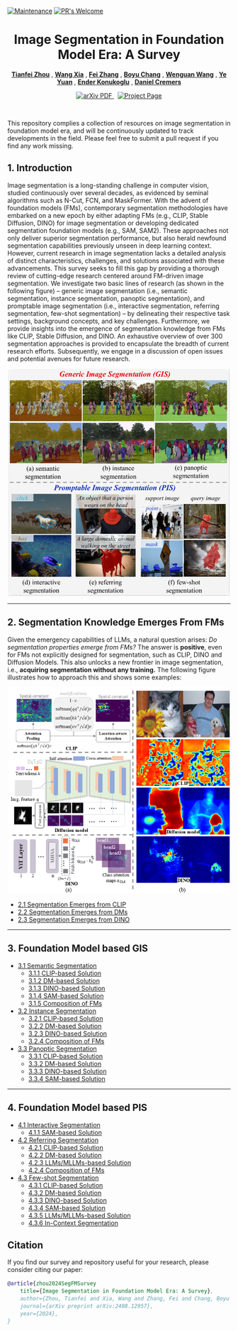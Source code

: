 [![Maintenance](https://img.shields.io/badge/Maintained%3F-yes-green.svg)](https://GitHub.com/Naereen/StrapDown.js/graphs/commit-activity)
[![PR's Welcome](https://img.shields.io/badge/PRs-welcome-brightgreen.svg?style=flat)](http://makeapullrequest.com) 

<p align="center">
  <h1 align="center">Image Segmentation in Foundation Model Era: A Survey</h1>
      
  <p align="center">
    <a href="https://www.tfzhou.com/"><strong>Tianfei Zhou</strong></a>
    ,
    <a href=""><strong>Wang Xia</strong></a>
    ,
    <a href=""><strong>Fei Zhang</strong></a>
    ,
    <a href=""><strong> Boyu Chang</strong></a>
              ,
    <a href="https://sites.google.com/view/wenguanwang"><strong>Wenguan Wang</strong></a>
    ,
    <a href=""><strong>Ye Yuan</strong></a>
        ,
    <a href="https://scholar.google.com/citations?user=OeEMrhQAAAAJ&hl=en"><strong>Ender Konukoglu</strong></a>
            ,
    <a href="https://cvg.cit.tum.de/members/cremers"><strong>Daniel Cremers</strong></a>

   </p>
   
  <p align="center">
    <a href='https://arxiv.org/pdf/2408.12957'>
      <img src='https://img.shields.io/badge/Paper-PDF-green?style=flat&logo=arXiv&logoColor=green' alt='arXiv PDF'>
    </a>
    <a href='https://github.com/tfzhou/VS-Survey' style='padding-left: 0.5rem;'>
      <img src='https://img.shields.io/badge/Project-Page-blue?style=flat&logo=Google%20chrome&logoColor=blue' alt='Project Page'>
    </a>
  </p>
</p>
<br />


This repository complies a collection of resources on image segmentation in foundation model era, 
and will be  continuously updated to track developments in the field. 
Please feel free to submit a pull request if you find any work missing.

## 1. Introduction
Image segmentation is a long-standing challenge in computer vision, studied continuously over several decades, as
evidenced by seminal algorithms such as N-Cut, FCN, and MaskFormer. With the advent of foundation models (FMs), contemporary
segmentation methodologies have embarked on a new epoch by either adapting FMs (e.g., CLIP, Stable Diffusion, DINO) for image
segmentation or developing dedicated segmentation foundation models (e.g., SAM, SAM2). These approaches not only deliver
superior segmentation performance, but also herald newfound segmentation capabilities previously unseen in deep learning context.
However, current research in image segmentation lacks a detailed analysis of distinct characteristics, challenges, and solutions
associated with these advancements. This survey seeks to fill this gap by providing a thorough review of cutting-edge research
centered around FM-driven image segmentation. We investigate two basic lines of research (as shown in the following figure) – generic image segmentation (i.e.,
semantic segmentation, instance segmentation, panoptic segmentation), and promptable image segmentation (i.e., interactive
segmentation, referring segmentation, few-shot segmentation) – by delineating their respective task settings, background concepts,
and key challenges. Furthermore, we provide insights into the emergence of segmentation knowledge from FMs like CLIP, Stable
Diffusion, and DINO. An exhaustive overview of over 300 segmentation approaches is provided to encapsulate the breadth of current
research efforts. Subsequently, we engage in a discussion of open issues and potential avenues for future research. 

<p align="center">
  <img src="tasks.png" width="500">
</p>

***

## 2. Segmentation Knowledge Emerges From FMs
Given the emergency capabilities of LLMs, a natural question arises: *Do segmentation properties emerge from FMs?* The
 answer is **positive**, even for FMs not explicitly designed for
 segmentation, such as CLIP, DINO and Diffusion Models. This also unlocks a new frontier in image segmentation,
 i.e., **acquiring segmentation without any training.** The following figure illustrates how to approach this and shows some examples:

<p align="center">
  <img src="segmentation emerge.PNG" width="500">
</p>

- [2.1 Segmentation Emerges from CLIP]()
- [2.2 Segmentation Emerges from DMs]()
- [2.3 Segmentation Emerges from DINO]()

***

## 3. Foundation Model based GIS
- [3.1 Semantic Segmentation](3-GIS.md#31-semantic-segmentation)
  - [3.1.1 CLIP-based Solution](3-GIS.md#311-clip-based-solution)
  - [3.1.2 DM-based Solution](3-GIS.md#312-dm-based-solution)
  - [3.1.3 DINO-based Solution](3-GIS.md#313-dino-based-solution)
  - [3.1.4 SAM-based Solution](3-GIS.md#314-sam-based-solution)
  - [3.1.5 Composition of FMs](3-GIS.md#315-composition-of-fms)
- [3.2 Instance Segmentation](3-GIS.md#32-instance-segmentation)
  - [3.2.1 CLIP-based Solution](3-GIS.md#321-clip-based-solution)
  - [3.2.2 DM-based Solution](3-GIS.md#322-dm-based-solution)
  - [3.2.3 DINO-based Solution](3-GIS.md#323-dino-based-solution)
  - [3.2.4 Composition of FMs](3-GIS.md#324-composition-of-fms)
- [3.3 Panoptic Segmentation](3-GIS.md#33-panoptic-segmentation)
  - [3.3.1 CLIP-based Solution](3-GIS.md#331-clip-based-solution)
  - [3.3.2 DM-based Solution](3-GIS.md#332-dm-based-solution)
  - [3.3.3 DINO-based Solution](3-GIS.md#333-dino-based-solution)
  - [3.3.4 SAM-based Solution](3-GIS.md#334-sam-based-solution)


***

## 4. Foundation Model based PIS
- [4.1 Interactive Segmentation](4-PIS.md#41-interactive-segmentation)
  - [4.1.1 SAM-based Solution](4-PIS.md#411-sam-based-solution)
- [4.2 Referring Segmentation](4-PIS.md#42-referring-segmentation)
  - [4.2.1 CLIP-based Solution](4-PIS.md#421-clip-based-solution)
  - [4.2.2 DM-based Solution](4-PIS.md#422-dm-based-solution)
  - [4.2.3 LLMs/MLLMs-based Solution](4-PIS.md#423-llmsmllms-based-solution)
  - [4.2.4 Composition of FMs](4-PIS.md#424-composition-of-fms)
- [4.3 Few-shot Segmentation](4-PIS.md#43-few-shot-segmentation)
  - [4.3.1 CLIP-based Solution](4-PIS.md#431-clip-based-solution)
  - [4.3.2 DM-based Solution](4-PIS.md#432-dm-based-solution)
  - [4.3.3 DINO-based Solution](4-PIS.md#433-dino-based-solution)
  - [4.3.4 SAM-based Solution](4-PIS.md#434-sam-based-solution)
  - [4.3.5 LLMs/MLLMs-based Solution](4-PIS.md#435-mllms-based-solution)
  - [4.3.6 In-Context Segmentation](4-PIS.md#436-in-context-segmentation)
## Citation

If you find our survey and repository useful for your research, please consider citing our paper:
```bibtex
@article{zhou2024SegFMSurvey
    title={Image Segmentation in Foundation Model Era: A Survey},
    author={Zhou, Tianfei and Xia, Wang and Zhang, Fei and Chang, Boyu and Wang, Wenguan and Yuan, Ye and Konukoglu, Ender and Cremers, Daniel},
    journal={arXiv preprint arXiv:2408.12957},
    year={2024},
}
```
